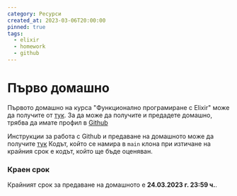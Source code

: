 ```yaml
---
category: Ресурси
created_at: 2023-03-06T20:00:00
pinned: true
tags:
  - elixir
  - homework
  - github
---
```


# Първо домашно

Първото домашно на курса "Функционално програмиране с Elixir" може да получите от [тук](https://classroom.github.com/a/UjvRT554).
За да може да получите и предадете домашно, трябва да имате профил в [Github](https://github.com)

Инструкции за работа с Github и предаване на домашното може да получите [тук](https://elixir-lang.bg/materials/posts/how_to_git)
Кодът, който се намира в `main` клона при изтичане на крайния срок е кодът, който ще бъде оценяван.

### Краен срок

Крайният срок за предаване на домашното е **24.03.2023 г. 23:59 ч.**.
